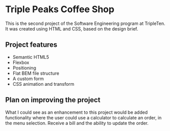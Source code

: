# Triple Peaks Coffee Shop

This is the second project of the Software Engineering program at TripleTen. It was created using HTML and CSS, based on the design brief.

## Project features

- Semantic HTML5
- Flexbox
- Positioning
- Flat BEM file structure
- A custom form
- CSS animation and transform

## Plan on improving the project

What I could see as an enhancement to this project would be added functionality where the user could use a calculator to calculate an order, in the menu selection. Receive a bill and the ability to update the order.

